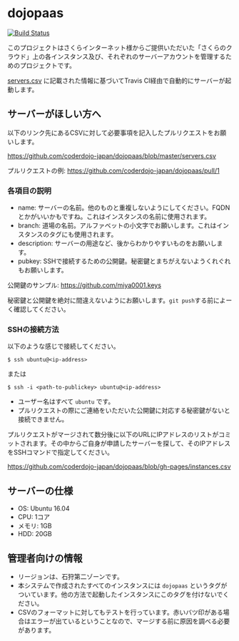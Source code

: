 # dojopaas

[![Build Status](https://travis-ci.org/coderdojo-japan/dojopaas.svg?branch=master)](https://travis-ci.org/coderdojo-japan/dojopaas)

このプロジェクトはさくらインターネット様からご提供いただいた「さくらのクラウド」上の各インスタンス及び、それぞれのサーバーアカウントを管理するためのプロジェクトです。

[servers.csv](https://github.com/coderdojo-japan/dojopaas/blob/master/servers.csv) に記載された情報に基づいてTravis CI経由で自動的にサーバーが起動します。

## サーバーがほしい方へ

以下のリンク先にあるCSVに対して必要事項を記入したプルリクエストをお願いします。

https://github.com/coderdojo-japan/dojopaas/blob/master/servers.csv

プルリクエストの例: https://github.com/coderdojo-japan/dojopaas/pull/1

### 各項目の説明

* name: サーバーの名前。他のものと重複しないようにしてください。FQDNとかがいいかもですね。これはインスタンスの名前に使用されます。
* branch: 道場の名前。アルファベットの小文字でお願いします。これはインスタンスのタグにも使用されます。
* description: サーバーの用途など、後からわかりやすいものをお願いします。
* pubkey: SSHで接続するための公開鍵。秘密鍵とまちがえないようくれぐれもお願いします。

公開鍵のサンプル: https://github.com/miya0001.keys

秘密鍵と公開鍵を絶対に間違えないようにお願いします。`git push`する前によーく確認してください。

### SSHの接続方法

以下のような感じで接続してください。

```
$ ssh ubuntu@<ip-address>
```

または

```
$ ssh -i <path-to-publickey> ubuntu@<ip-address>
```

* ユーザー名はすべて `ubuntu` です。
* プルリクエストの際にご連絡をいただいた公開鍵に対応する秘密鍵がないと接続できません。

プルリクエストがマージされて数分後に以下のURLにIPアドレスのリストがコミットされます。その中からご自身が申請したサーバーを探して、そのIPアドレスをSSHコマンドで指定してください。

https://github.com/coderdojo-japan/dojopaas/blob/gh-pages/instances.csv

## サーバーの仕様

* OS: Ubuntu 16.04
* CPU: 1コア
* メモリ: 1GB
* HDD: 20GB

## 管理者向けの情報

* リージョンは、石狩第二ゾーンです。
* 本システムで作成されたすべてのインスタンスには `dojopaas` というタグがついています。他の方法で起動したインスタンスにこのタグを付けないでください。
* CSVのフォーマットに対してもテストを行っています。赤いバツ印がある場合はエラーが出ているということなので、マージする前に原因を調べる必要があります。
